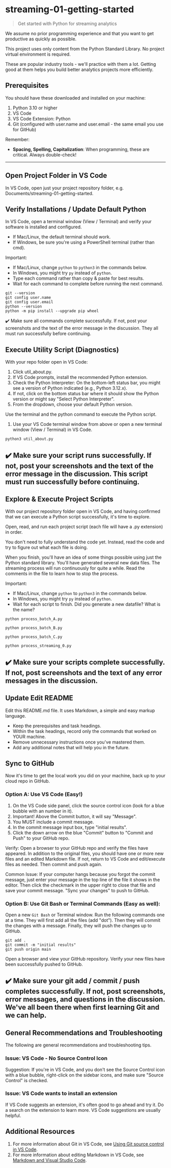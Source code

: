 # streaming-01-getting-started

> Get started with Python for streaming analytics

We assume no prior programming experience and that you want to 
get productive as quickly as possible.

This project uses only content from the Python Standard Library. 
No project virtual environment is required. 

These are popular industry tools - we'll practice with them a lot. 
Getting good at them helps you build better analytics projects more efficiently. 

## Prerequisites

You should have these downloaded and installed on your machine:

1. Python 3.10 or higher
1. VS Code
1. VS Code Extension: Python
1. Git (configured with user.name and user.email - the same email you use for GitHub)

Remember:

- **Spacing, Spelling, Capitalization**: When programming, these are critical. Always double-check!

---

## Open Project Folder in VS Code

In VS Code, open just your project repository folder, e.g. Documents/streaming-01-getting-started.

## Verify Installations / Update Default Python

In VS Code, open a terminal window (View / Terminal) and verify your software is installed and configured.

- If Mac/Linux, the default terminal should work.
- If Windows, be sure you're using a PowerShell terminal (rather than cmd).

Important: 

- If Mac/Linux, change `python` to `python3` in the commands below.
- In Windows, you might try `py` instead of `python`.
- Type each command rather than copy & paste for best results. 
- Wait for each command to complete before running the next command.

```shell
git --version
git config user.name
git config user.email
python --version
python -m pip install --upgrade pip wheel
```

✔️ Make sure all commands complete successfully. 
If not, post your screenshots and the text of the error message in the discussion.
They all must run successfully before continuing.

## Execute Utility Script (Diagnostics)

With your repo folder open in VS Code:

1. Click util_about.py.
1. If VS Code prompts, install the recommended Python extension.
1. Check the Python Interpreter: On the bottom-left status bar, you might see a version of Python indicated (e.g., Python 3.12.x).
1. If not, click on the bottom status bar where it should show the Python version or might say "Select Python Interpreter".
1. From the dropdown, choose your default Python version.

Use the terminal and the python command to execute the Python script. 

1. Use your VS Code terminal window from above or open a new terminal window (View / Terminal) in VS Code.


```shell
python3 util_about.py
```

✔️ Make sure your script runs successfully. 
If not, post your screenshots and the text of the error message in the discussion.
This script must run successfully before continuing. 
---


## Explore & Execute Project Scripts

With our project repository folder open in VS Code, and having confirmed that we can execute a Python script successfully, it's time to explore. 

Open, read, and run each project script (each file will have a .py extension) in order.

You don't need to fully understand the code yet. 
Instead, read the code and try to figure out what each file is doing.

When you finish, you'll have an idea of some things possible using just the Python standard library. 
You'll have generated several new data files.
The streaming process will run continuously for quite a while. 
Read the comments in the file to learn how to stop the process.

Important: 

- If Mac/Linux, change `python` to `python3` in the commands below.
- In Windows, you might try `py` instead of `python`.
- Wait for each script to finish. Did you generate a new datafile? What is the name?

```shell
python process_batch_A.py
```

```shell
python process_batch_B.py
```

```shell
python process_batch_C.py
```

```shell
python process_streaming_0.py
```

✔️ Make sure your scripts complete successfully. 
If not, post screenshots and the text of any error messages in the discussion.
---

## Update Edit README

Edit this README.md file. It uses Markdown, a simple and easy markup language.

- Keep the prerequisites and task headings. 
- Within the task headings, record only the commands that worked on YOUR machine. 
- Remove unnecessary instructions once you've mastered them.
- Add any additional notes that will help you in the future.

## Sync to GitHub

Now it's time to get the local work you did on your machine, 
back up to your cloud repo in GitHub.


### Option A: Use VS Code (Easy!)

1. On the VS Code side panel, click the source control icon (look for a blue bubble with an number in it).
1. Important! Above the Commit button, it will say "Message". 
1. You MUST include a commit message. 
1. In the commit message input box, type "initial results".
1. Click the down arrow on the blue "Commit" button to "Commit and Push" to your GitHub repo. 

Verify: Open a browser to your GitHub repo and verify the files have appeared. 
In addition to the original files, you should have one or more new files and an edited Markdown file. 
If not, return to VS Code and edit/execute files as needed. 
Then commit and push again.

Common Issue: If your computer hangs because you forgot the commit message, 
just enter your message in the top line of the file it shows in the editor.
Then click the checkmark in the upper right to close that file and save your commit message.
"Sync your changes" to push to GitHub. 

### Option B: Use Git Bash or Terminal Commands (Easy as well):

Open a new `Git Bash` or Terminal window. Run the following commands one at a time.
They will first add all the files (add "dot"). 
Then they will commit the changes with a message. 
Finally, they will push the changes up to GitHub.

```
git add .
git commit -m "initial results"
git push origin main
```

Open a browser and view your GitHub repository. 
Verify your new files have been successfully pushed to GitHub. 

✔️ Make sure your git add / commit / push completes successfully. 
If not, post screenshots, error messages, and questions in the discussion.
We've all been there when first learning Git and we can help. 
---

## General Recommendations and Troubleshooting

The following are general recommendations and troubleshooting tips.

### Issue: VS Code - No Source Control Icon

Suggestion: If you're in VS Code, and you don't see the Source Control icon with a blue bubble, right-click on the sidebar icons, and make sure "Source Control" is checked.  

### Issue: VS Code wants to install an extension

If VS Code suggests an extension, it's often good to go ahead and try it. 
Do a search on the extension to learn more. VS Code suggestions are usually helpful. 

## Additional Resources

1. For more information about Git in VS Code, see [Using Git source control in VS Code](https://code.visualstudio.com/docs/sourcecontrol/overview).
1. For more information about editing Markdown in VS Code, see [Markdown and Visual Studio Code](https://code.visualstudio.com/docs/languages/markdown).
